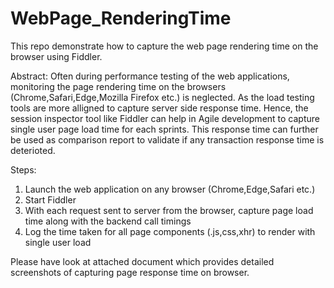 # WebPage_RenderingTime
This repo demonstrate how to capture the web page rendering time on the browser using Fiddler. 

Abstract:
Often during performance testing of the web applications, monitoring the page rendering time on the browsers (Chrome,Safari,Edge,Mozilla Firefox etc.) is neglected.
As the load testing tools are more alligned to capture server side response time.
Hence, the session inspector tool like Fiddler can help in Agile development to capture single user page load time for each sprints.
This response time can further be used as comparison report to validate if any transaction response time is deterioted.

Steps:
  1. Launch the web application on any browser (Chrome,Edge,Safari etc.)
  2. Start Fiddler
  3. With each request sent to server from the browser, capture page load time along with the backend call timings
  4. Log the time taken for all page components (.js,css,xhr) to render with single user load

Please have look at attached document which provides detailed screenshots of capturing page response time on browser.
